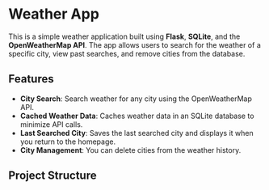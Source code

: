 # Weather App

This is a simple weather application built using **Flask**, **SQLite**, and the **OpenWeatherMap API**. The app allows users to search for the weather of a specific city, view past searches, and remove cities from the database.

## Features

- **City Search**: Search weather for any city using the OpenWeatherMap API.
- **Cached Weather Data**: Caches weather data in an SQLite database to minimize API calls.
- **Last Searched City**: Saves the last searched city and displays it when you return to the homepage.
- **City Management**: You can delete cities from the weather history.

## Project Structure

